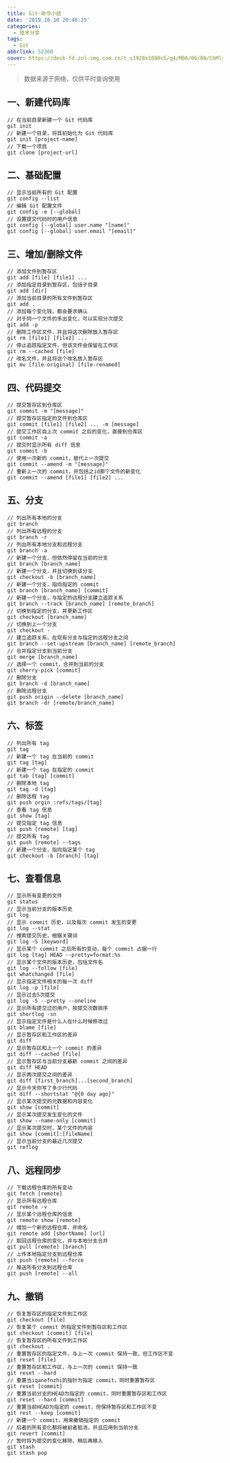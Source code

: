 ```yaml
---
title: Git-命令小结
date: '2019.10.10 20:46:25'
categories:
  - 技术分享
tags:
  - Git
abbrlink: 52360
cover: https://desk-fd.zol-img.com.cn/t_s1920x1080c5/g4/M0A/06/0A/ChMly115vMuICoymADmYD_Zm6C0AAXpAwD7Pj4AOZgn931.jpg
---
```


> 数据来源于网络，仅供平时查询使用

## 一、新建代码库

    // 在当前目录新建一个 Git 代码库
    git init
    // 新建一个目录，将其初始化为 Git 代码库
    git init [project-name]
    // 下载一个项目
    git clone [project-url]
    
<!-- more -->
    
## 二、基础配置

    // 显示当前所有的 Git 配置
    git config --list
    // 编辑 Git 配置文件
    git config -e [--global]
    // 设置提交代码时的用户信息
    git config [--global] user.name "[name]"
    git config [--global] user.email "[email]"
    
## 三、增加/删除文件

    // 添加文件到暂存区
    git add [file] [file1] ...
    // 添加指定目录到暂存区，包括子目录
    git add [dir]
    // 添加当前目录的所有文件到暂存区
    git add .
    // 添加每个变化钱，都会要求确认
    // 对于同一个文件的多出变化，可以实现分次提交
    git add -p
    // 删除工作区文件，并且将这次删除放入暂存区
    git rm [file1] [file2] ...
    // 停止追踪指定文件，但该文件会保留在工作区
    git rm --cached [file]
    // 改名文件，并且将这个改名放入暂存区
    git mv [file-original] [file-renamed]

## 四、代码提交

    // 提交暂存区到仓库区
    git commit -m "[message]"
    // 提交暂存区指定的文件到仓库区
    git commit [file1] [file2] ... -m [message]
    // 提交工作区自上次 commit 之后的变化，直接到仓库区
    git commit -a
    // 提交时显示所有 diff 信息
    git commit -b
    // 使用一次新的 commit，替代上一次提交
    git commit --amend -m "[message]"
    // 重新上一次的 commit，并包括之id那个文件的新变化
    git commit --amend [file1] [file2] ...

## 五、分支
    
    // 列出所有本地的分支
    git branch
    // 列出所有远程的分支
    git branch -r
    // 列出所有本地分支和远程分支
    git branch -a
    // 新建一个分支，但依然停留在当前的分支
    git branch [branch_name]
    // 新建一个分支，并且切换到该分支
    git checkout -b [branch_name]
    // 新建一个分支，指向指定的 commit
    git branch [branch_name] [commit]
    // 新建一个分支，与指定的远程分支建立追踪关系
    git branch --track [branch_name] [remote_branch]
    // 切换到指定的分支，并更新工作区
    git checkout [branch_name]
    // 切换到上一个分支
    git checkout -
    // 建立追踪关系，在现有分支与指定的远程分支之间
    git branch --set-upstream [branch_name] [remote_branch]
    // 合并指定分支到当前分支
    git merge [branch_name]
    // 选择一个 commit，合并到当前的分支
    git cherry-pick [commit]
    // 删除分支
    git branch -d [branch_name]
    // 删除远程分支
    git push origin --delete [branch_name]
    git branch -dr [remote/branch_name]
    
## 六、标签

    // 列出所有 tag
    git tag
    // 新建一个 tag 在当前的 commit
    git tag [tag]
    // 新建一个 tag 在指定的 commit
    git tab [tag] [commit]
    // 删除本地 tag
    git tag -d [tag]
    // 删除远程 tag
    git push orgin :refs/tags/[tag]
    // 查看 tag 信息
    git show [tag]
    // 提交指定 tag 信息
    git push [remote] [tag]
    // 提交所有 tag
    git push [remote] --tags
    // 新建一个分支，指向指定某个 tag
    git checkout -b [branch] [tag]
    
## 七、查看信息

    // 显示所有变更的文件
    git status
    // 显示当前分支的版本历史
    git log
    // 显示 commit 历史，以及每次 commit 发生的变更
    git log --stat
    // 搜索提交历史，根据关键词
    git log -S [keyword]
    // 显示某个 commit 之后所有的变动，每个 commit 占据一行
    git log [tag] HEAD --pretty=format:%s
    // 显示某个文件的版本历史，包括文件名
    git log --follow [file]
    git whatchanged [file]
    // 显示指定文件相关的每一次 diff
    git log -p [file]
    // 显示过去5次提交
    git log -5 --pretty --oneline
    // 显示所有提交过的用户，按提交次数排序
    git shortlog -sn
    // 显示指定文件是什么人在什么时候修改过
    git blame [file]
    // 显示暂存区和工作区的差异
    git diff
    // 显示暂存区和上一个 commit 的差异
    git diff --cached [file]
    // 显示暂存区与当前分支最新 commit 之间的差异
    git diff HEAD
    // 显示两次提交之间的差异
    git diff [first_branch]...[second_branch]
    // 显示今天你写了多少行代码
    git diff --shortstat "@{0 day ago}"
    // 显示某次提交的元数据和内容变化
    git show [commit]
    // 显示某次提交发生变化的文件
    git show --name-only [commit]
    // 显示某次提交时，某个文件的内容
    git show [commit]:[fileName]
    // 显示当前分支的最近几次提交
    git reflog

## 八、远程同步

    // 下载远程仓库的所有变动
    git fetch [remote]
    // 显示所有远程仓库
    git remote -v
    // 显示某个远程仓库的信息
    git remote show [remote]
    // 增加一个新的远程仓库，并命名
    git remote add [shortName] [url]
    // 取回远程仓库的变化，并与本地分支合并
    git pull [remote] [branch]
    // 上传本地指定分支到远程仓库
    git push [remote] --force
    // 推送所有分支到远程仓库
    git push [remote] --all

## 九、撤销

    // 恢复暂存区的指定文件到工作区
    git checkout [file]
    // 恢复某个 commit 的指定文件到暂存区和工作区
    git checkout [commit] [file]
    // 恢复暂存区的所有文件到工作区
    git checkout .
    // 重置暂存区的指定文件，与上一次 commit 保持一致，但工作区不变
    git reset [file]
    // 重置暂存区和工作区，与上一次的 commit 保持一致
    git reset --hard
    // 重置当iqanefnzhi的指针为指定 commit，同时重置暂存区
    git reset [commit]
    // 重置当前分支的HEAD为指定的 commit，同时重置暂存区和工作区
    git reset --hard [commit]
    // 重置当前HEAD为指定的 commit，但保持暂存区和工作区不变
    git rest --keep [commit]
    // 新建一个 commit，用来撤销指定的 commit
    // 后者的所有变化都将被前者抵消，并且应用到当前分支
    git revert [commit]
    // 暂时将为提交的变化移除，稍后再移入
    git stash
    git stash pop
